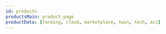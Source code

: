 ```yaml
---
id: products
productsMain: product_page
productData: [farming, cloud, marketplace, twin, tech, aci]
---
```



